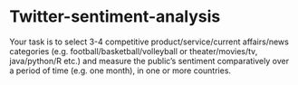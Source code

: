 # Twitter-sentiment-analysis
Your task is to select 3-4 competitive product/service/current affairs/news categories (e.g. football/basketball/volleyball or theater/movies/tv, java/python/R etc.) and measure the public’s sentiment comparatively over a period of time (e.g. one month), in one or more countries.
